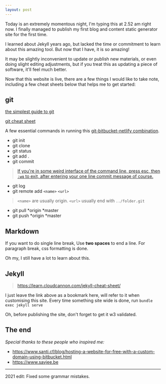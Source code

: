 ```yaml
---
layout: post
---
```

Today is an extremely momentous night, I'm typing this at 2.52 am right now. I finally managed to publish my first blog and content static generator site for the first time.

I learned about Jekyll years ago, but lacked the time or commitment to learn about this amazing tool. But now that I have, it is so amazing!

It may be slightly inconvenient to update or publish new materials, or even doing slight editing adjustments, but if you treat this as updating a piece of software, it'll feel much better.

Now that this website is live, there are a few things I would like to take note, including a few cheat sheets below that helps me to get started:

## git
[the simplest guide to git](http://rogerdudler.github.io/git-guide/) 

[git cheat sheet](https://www.git-tower.com/blog/git-cheat-sheet) 


A few essential commands in running this [git-bitbucket-netlify combination](https://www.netlify.com/blog/2015/10/28/a-step-by-step-guide-jekyll-3.0-on-netlify/#netlifystart).

- git init  
- git clone  
- git status  
- git add .  
- git commit 
  
> [If you're in some weird interface of the command line, press esc, then `:wq` to exit, after entering your one line commit message of course.](https://stackoverflow.com/questions/13507430/git-commit-in-terminal-opens-vim-but-cant-get-back-to-terminal)

- git log  
- git remote add `<name>` `<url>` 
  
> `<name>` are usually origin. `<url>` usually end with `../folder.git`

- git pull *origin *master  
- git push *origin *master  

## Markdown

If you want to do single line break, Use **two spaces** to end a line.
For paragraph break, css formatting is done.

Oh my, I still have a lot to learn about this.

## Jekyll
> https://learn.cloudcannon.com/jekyll-cheat-sheet/  

I just leave the link above as a bookmark here, will refer to it when customising this site. Every time something site wide is done, run `bundle exec jekyll serve`


Oh, before publishing the site, don't forget to get it w3 validated.


## The end
*Special thanks to these people who inspired me:*
- https://www.santi.cf/blog/hosting-a-website-for-free-with-a-custom-domain-using-bitbucket.html  
- https://www.savjee.be  

---

2021 edit: Fixed some grammar mistakes.